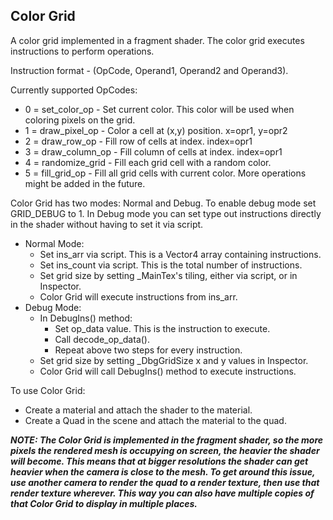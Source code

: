 ## Color Grid

A color grid implemented in a fragment shader. The color grid executes instructions to perform operations. 

Instruction format - (OpCode, Operand1, Operand2 and Operand3).

Currently supported OpCodes:
* 0 = set_color_op - Set current color. This color will be used when coloring pixels on the grid.
* 1 = draw_pixel_op - Color a cell at (x,y) position. x=opr1, y=opr2
* 2 = draw_row_op - Fill row of cells at index. index=opr1
* 3 = draw_column_op - Fill column of cells at index. index=opr1
* 4 = randomize_grid - Fill each grid cell with a random color.
* 5 = fill_grid_op - Fill all grid cells with current color.
More operations might be added in the future.

Color Grid has two modes: Normal and Debug. To enable debug mode set GRID_DEBUG to 1. In Debug mode you can set type out instructions directly in the shader without having to set it via script.

* Normal Mode:
    * Set ins_arr via script. This is a Vector4 array containing instructions.
    * Set ins_count via script. This is the total number of instructions.
    * Set grid size by setting _MainTex's tiling, either via script, or in Inspector.
    * Color Grid will execute instructions from ins_arr.
* Debug Mode:
    * In DebugIns() method:
        * Set op_data value. This is the instruction to execute.
        * Call decode_op_data().
        * Repeat above two steps for every instruction.
    * Set grid size by setting _DbgGridSize x and y values in Inspector.
    * Color Grid will call DebugIns() method to execute instructions.

To use Color Grid:
* Create a material and attach the shader to the material.
* Create a Quad in the scene and attach the material to the quad.

___NOTE: The Color Grid is implemented in the fragment shader, so the more pixels the rendered mesh is occupying on screen, the heavier the shader will become. This means that at bigger resolutions the shader can get heavier when the camera is close to the mesh. To get around this issue, use another camera to render the quad to a render texture, then use that render texture wherever. This way you can also have multiple copies of that Color Grid to display in multiple places.___
